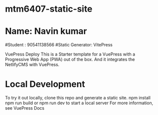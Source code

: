 # mtm6407-static-site

# Name: Navin kumar
#Student : 90541138566
#Static Generator: VitePress

VuePress Deploy
This is a Starter template for a VuePress with a Progressive Web App (PWA) out of the box.
And it integrates the NetlifyCMS with VuePress.

#  Local Development
To try it out locally, clone this repo and generate a static site.
npm install
npm run build or npm run dev to start a local server
For more information, see VuePress Docs
